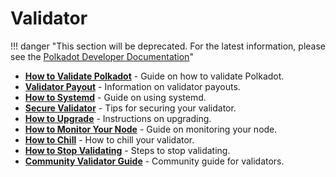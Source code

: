 # Validator

!!! danger "This section will be deprecated. For the latest information, please see the [Polkadot Developer Documentation](https://docs.polkadot.com/)"


<div class="grid cards" markdown>

- **[How to Validate Polkadot](../maintain-guides-how-to-validate-polkadot.md)** - Guide on how to validate Polkadot.
- **[Validator Payout](../maintain-guides-validator-payout.md)** - Information on validator payouts.
- **[How to Systemd](../maintain-guides-how-to-systemd.md)** - Guide on using systemd.
- **[Secure Validator](../maintain-guides-secure-validator.md)** - Tips for securing your validator.
- **[How to Upgrade](../maintain-guides-how-to-upgrade.md)** - Instructions on upgrading.
- **[How to Monitor Your Node](../maintain-guides-how-to-monitor-your-node.md)** - Guide on monitoring your node.
- **[How to Chill](../maintain-guides-how-to-chill.md)** - How to chill your validator.
- **[How to Stop Validating](../maintain-guides-how-to-stop-validating.md)** - Steps to stop validating.
- **[Community Validator Guide](../maintain-guides-validator-community.md)** - Community guide for validators.

</div>